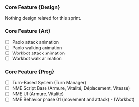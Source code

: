 ### Core Feature {Design}

Nothing design related for this sprint.

### Core Feature {Art}

- [ ] Paolo attack animation 
- [ ] Paolo walking animation
- [ ] Workbot attack animation
- [ ] Workbot walk animation

### Core Feature {Prog}

- [ ] Turn-Based System (Turn Manager)
- [ ] NME Script Base (Armure, Vitalité, Déplacement, Vitesse)
- [ ] NME UI (Armure, Vitalité)
- [ ] NME Behavior phase 01 (movement and attack) - (Workbot)